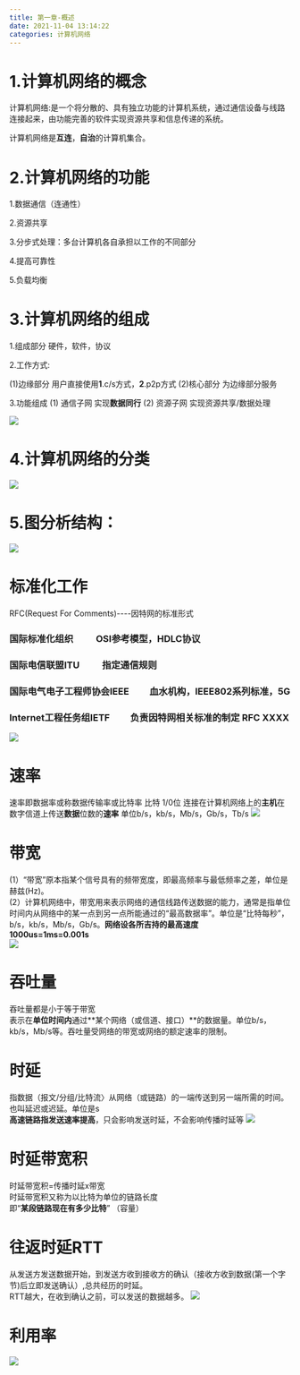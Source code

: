 ```yaml
---
title: 第一章-概述
date: 2021-11-04 13:14:22
categories: 计算机网络
---
```


# 1.计算机网络的概念

计算机网络:是一个将分散的、具有独立功能的计算机系统，通过通信设备与线路连接起来，由功能完善的软件实现资源共享和信息传递的系统。

计算机网络是**互连**，**自治**的计算机集合。
# 2.计算机网络的功能
 1.数据通信（连通性）

 2.资源共享

 3.分步式处理：多台计算机各自承担以工作的不同部分

 4.提高可靠性

 5.负载均衡

# 3.计算机网络的组成
1.组成部分 硬件，软件，协议

2.工作方式:

(1)边缘部分 用户直接使用**1**.c/s方式，**2**.p2p方式
(2)核心部分 为边缘部分服务

3.功能组成
(1) 通信子网 实现**数据同行**
(2) 资源子网 实现资源共享/数据处理

![](https://gitee.com/haoyumaster/imageBed/raw/master/imgs/1.jpg)

# 4.计算机网络的分类
![](https://gitee.com/haoyumaster/imageBed/raw/master/imgs/20211104181402.png)

# 5.图分析结构：

![](https://gitee.com/haoyumaster/imageBed/raw/master/imgs/20211104181445.png)  

# 标准化工作
RFC(Request For Comments)----因特网的标准形式  
### **国际标准化组织** &emsp;&emsp; OSI参考模型，HDLC协议  
### **国际电信联盟ITU** &emsp;&emsp;  指定通信规则
### **国际电气电子工程师协会IEEE**&emsp;&emsp; 血水机构，IEEE802系列标准，5G  
### **Internet工程任务组IETF** &emsp;&emsp;负责因特网相关标准的制定 RFC XXXX

![](https://gitee.com/haoyumaster/imageBed/raw/master/imgs/Snipaste_2021-11-05_19-16-23.png)

# 速率
速率即数据率或称数据传输率或比特率
比特 1/0位
连接在计算机网络上的**主机**在数字信道上传送**数据**位数的**速率**
单位b/s，kb/s，Mb/s，Gb/s，Tb/s
![](https://gitee.com/haoyumaster/imageBed/raw/master/imgs/Snipaste_2021-11-05_19-25-00.png)

# 带宽
(1）“带宽”原本指某个信号具有的频带宽度，即最高频率与最低频率之差，单位是赫兹(Hz)。  
(2）计算机网络中，带宽用来表示网络的通信线路传送数据的能力，通常是指单位时间内从网络中的某一点到另一点所能通过的“最高数据率”。单位是“比特每秒”，b/s，kb/s，Mb/s，Gb/s。**网络设各所吉持的最高速度**  
**1000us=1ms=0.001s**  
![](https://gitee.com/haoyumaster/imageBed/raw/master/imgs/Snipaste_2021-11-05_19-40-48.png)

# 吞吐量
吞吐量都是小于等于带宽  
表示在**单位时间内**通过**某个网络（或信道、接口）**的数据量。单位b/s，kb/s，Mb/s等。吞吐量受网络的带宽或网络的额定速率的限制。

# 时延
指数据（报文/分组/比特流〉从网络（或链路）的一端传送到另一端所需的时间。也叫延迟或迟延。单位是s  
**高速链路指发送速率提高**，只会影响发送时延，不会影响传播时延等
![](https://gitee.com/haoyumaster/imageBed/raw/master/imgs/Snipaste_2021-11-05_19-54-53.png)

# 时延带宽积
时延带宽积=传播时延x带宽  
时延带宽积又称为以比特为单位的链路长度  
即“**某段链路现在有多少比特**” （容量）
# 往返时延RTT
从发送方发送数据开始，到发送方收到接收方的确认（接收方收到数据(第一个字节)后立即发送确认）,总共经历的时延。  
RTT越大，在收到确认之前，可以发送的数据越多。
![](https://gitee.com/haoyumaster/imageBed/raw/master/imgs/QQ截图20211105200433.png)
# 利用率

![](https://gitee.com/haoyumaster/imageBed/raw/master/imgs/QQ截图20211105201203.png)